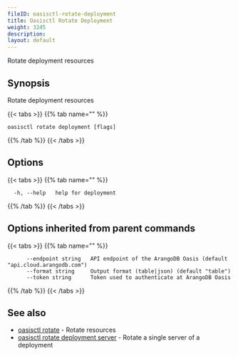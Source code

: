 ```yaml
---
fileID: oasisctl-rotate-deployment
title: Oasisctl Rotate Deployment
weight: 3245
description: 
layout: default
---
```

Rotate deployment resources

## Synopsis

Rotate deployment resources

{{< tabs >}}
{{% tab name="" %}}
```
oasisctl rotate deployment [flags]
```
{{% /tab %}}
{{< /tabs >}}

## Options

{{< tabs >}}
{{% tab name="" %}}
```
  -h, --help   help for deployment
```
{{% /tab %}}
{{< /tabs >}}

## Options inherited from parent commands

{{< tabs >}}
{{% tab name="" %}}
```
      --endpoint string   API endpoint of the ArangoDB Oasis (default "api.cloud.arangodb.com")
      --format string     Output format (table|json) (default "table")
      --token string      Token used to authenticate at ArangoDB Oasis
```
{{% /tab %}}
{{< /tabs >}}

## See also

* [oasisctl rotate]()	 - Rotate resources
* [oasisctl rotate deployment server](oasisctl-rotate-deployment-server)	 - Rotate a single server of a deployment

